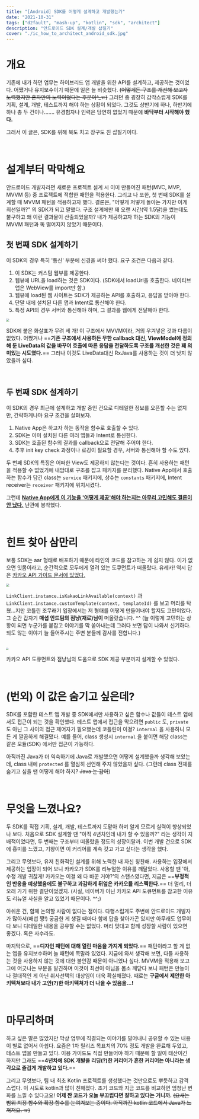 ```yaml
---
title: "[Android] SDK를 어떻게 설계하고 개발했는가"
date: "2021-10-31"
tags: ["d2fault", "mash-up", "kotlin", "sdk", "architect"]
description: "안드로이드 SDK 설계/개발 삽질기"
cover: "./ic_how_to_architect_android_sdk.jpg"
---
```


# 개요

기존에 내가 하던 업무는 하이브리드 앱 개발을 위한 API를 설계하고, 제공하는 것이었다. 어쨌거나 유지보수이기 때문에 일은 늘 비슷했다. ~~(어떻게든 구조를 개선해 보고자 노력했지만 혼자만의 노력이었다는 후문이^_ㅠ)~~ 그러던 중 굉장히 갑작스럽게 SDK를 기획, 설계, 개발, 테스트까지 해야 하는 상황이 되었다. 그것도 상반기에 하나, 하반기에 하나 총 두 건이나....... 유경험자나 인력은 당연히 없었기 때문에 **바닥부터 시작해야 했다.**

그래서 이 글은, SDK를 위해 북도 치고 장구도 친 삽질기이다.

<br>

# 설계부터 막막해요

안드로이드 개발자라면 새로운 프로젝트 설계 시 이미 만들어진 패턴(MVC, MVP, MVVM 등) 중 프로젝트에 적합한 패턴을 적용한다. 그리고 나 또한, 첫 번째 SDK를 설계할 때 MVVM 패턴을 적용하고자 했다. 결론은, "어떻게 저떻게 돌아는 가지만 이게 최선일까?" 의 SDK가 되고 말했다. 구조 설계에만 꽤 오랜 시간(약 1.5달)을 썼는데도 불구하고 왜 이런 결과물이 산출되었을까? 내가 제공하고자 하는 SDK의 기능이 MVVM 패턴과 똑 떨어지지 않았기 때문이다.

## 첫 번째 SDK 설계하기

이 SDK의 경우 특히 '통신' 부분에 신경을 써야 했다. 요구 조건은 다음과 같다.

1. 이 SDK는 커스텀 웹뷰를 제공한다.
2. 웹뷰에 URL을 load하는 것은 SDK이다. (SDK에서 loadUrl을 호출한다. 네이티브 앱은 WebView를 import만 함.)
3. 웹뷰에 load된 웹 사이트는 SDK가 제공하는 API를 호출하고, 응답을 받아야 한다.
4. 단말 내에 설치된 다른 앱과 Intent로 통신해야 한다.
5. 특정 API의 경우 서버와 통신해야 하며, 그 결과를 웹에게 전달해야 한다.

<img src="./images/20211031-how_to_architect_android_sdk/1.png" style="zoom:50%;" />

SDK에 붙은 화살표가 무려 세 개! 이 구조에서 MVVM이라, 거의 우겨넣은 것과 다름이 없었다. 어쨌거나 ==**기존 구조에서 사용하든 무한 callback 대신, ViewModel에 정의해 둔 LiveData의 값을 바꾸어 호출에 따른 응답을 전달하도록 구조를 개선한 것은 꽤 의미있는 시도였다.**== 그러나 이것도 LiveData대신 RxJava를 사용하는 것이 더 낫지 않았을까 싶다.

<br>

## 두 번째 SDK 설계하기

이 SDK의 경우 최근에 설계하고 개발 중인 건으로 디테일한 정보를 오픈할 수는 없지만, 간략하게나마 요구 조건을 살펴보자.

1. Native App은 하고자 하는 동작을 함수로 호출할 수 있다.
2. SDK는 이미 설치된 다른 여러 앱들과 Intent로 통신한다.
3. SDK는 호출된 함수의 결과를 callback으로 전달해 주어야 한다.
4. 추후 init key check 과정이나 로깅이 필요할 경우, 서버와 통신해야 할 수도 있다.

두 번째 SDK의 특징은 어떠한 View도 제공하지 않는다는 것이다. 흔히 사용하는 패턴을 적용할 수 없었기에 내맘대로 구조를 잡고 패키지를 분리했다. Native App에서 호출하는 함수가 담긴 class는 `service` 패키지에, 상수는 `constants` 패키지에, Intent receiver는 `receiver` 패키지에 위치시켰다.

그런데 **<u>Native App에게 이 기능을 '어떻게 제공'해야 하는지는 아무리 고민해도 결론이 안 났다.</u>** 난관에 봉착했다.

<br>

# 힌트 찾아 삼만리

보통 SDK는 aar 형태로 배포하기 때문에 타인의 코드를 참고하는 게 쉽지 않다. 이가 없으면 잇몸이라고, 순간적으로 모두에게 열려 있는 도큐먼트가 떠올랐다. 유레카! 역시 답은 [카카오 API 가이드 문서에 있었다.](https://developers.kakao.com/docs/latest/ko/getting-started/sdk-android) 

<img src="./images/20211031-how_to_architect_android_sdk/2.png" style="zoom:50%;" />

`LinkClient.instance.isKakaoLinkAvailable(context)` 과 `LinkClient.instance.customTemplate(context, templateId)` 를 보고 머리를 탁 쳤...지만 코틀린 조무래기 입장에서는 저 형태를 어떻게 만들어내야 할지도 고민이었다. 그 순간 갑자기 **매셥 안드팀의 점냥(재료)님이** 떠올랐습니다. ^^ (늘 이렇게 고민하는 상황이 되면 누군가를 붙잡고 이야기를 막 쏟아내는데 그러다 보면 답이 나와서 신기하다. 되도 않는 이야기 늘 들어주시는 주변 분들께 감사를 전합니다.)

<br>

<img src="./images/20211031-how_to_architect_android_sdk/3.png" style="zoom:40%;" />

<br>

카카오 API 도큐먼트와 점냥님의 도움으로 SDK 제공 부분까지 설계할 수 있었다.

<br>

# (번외) 이 값은 숨기고 싶은데?

SDK를 포함한 테스트 앱 개발 중 SDK에서만 사용하고 싶은 함수나 값들이 테스트 앱에서도 접근이 되는 것을 확인했다. 테스트 앱에서 접근을 막으려면  `public` 도, `private` 도 아닌 그 사이의 접근 제어자가 필요했는데 코틀린이 이걸? `internal` 을 사용하니 모든 게 깔끔하게 해결됐다. 예를 들어, class 생성시  `internal` 을 붙이면 해당 class는 같은 모듈(SDK) 에서만 접근이 가능하다.

아직까진 Java가 더 익숙하기에 Java로 개발했으면 어떻게 설계했을까 생각해 보았는데, class 내에 `protected` 를 열심히 선언해 주지 않았을까 싶다. (그런데 class 전체를 숨기고 싶을 땐 어떻게 해야 하지? ~~Java 눈 감아~~)

<br>

# 무엇을 느꼈나요?

두 SDK를 직접 기획, 설계, 개발, 테스트까지 도맡아 하며 알게 모르게 실력이 향상되었나 보다. 처음으로 SDK 설계할 땐 "아직 4년차인데 내가 할 수 있을까?" 라는 생각이 지배적이었다면, 두 번째는 구조부터 떠올랐을 정도의 성장이랄까. 이번 개발 건으로 SDK에 흥미를 느꼈고, 기왕이면 이 커리어를 계속 갖고 가고 싶다는 생각을 했다.

그리고 무엇보다, 유저 친화적인 설계를 위해 노력한 내 자신 칭찬해. 사용하는 입장에서 제공하는 입장이 되어 보니 카카오가 SDK를 리뉴얼한 이유를 깨달았다. 사용할 땐 '아, 수정 개발 귀찮게! 카카오는 이걸 왜 다 바꾼 거야?'의 스탠스였다면, 지금은 ==**부정적인 반응을 예상했음에도 불구하고 과감하게 뒤엎은 카카오를 리스펙한다.**== 더 멀리, 더 오래 가기 위한 결단이었겠지. (사실, 네이버가 아닌 카카오 API 도큐먼트를 참고한 이유도 리뉴얼 사실을 알고 있었기 때문이다. ^^;)

아쉬운 건, 함께 논의할 사람이 없다는 점이다. 다행스럽게도 주변에 안드로이드 개발자가 많아서(매셥 짱!) 궁금한 게 생길 때마다 함께 답을 찾아가곤 있지만 아무래도 업무이다 보니 디테일한 내용을 공유할 수는 없었다. 머리 맞대고 함께 성장할 사람이 있으면 좋겠다. 혹은 사수라도.

마지막으로, ==**디자인 패턴에 대해 열린 마음을 가지게 되었다.**== 패턴이라고 할 게 없는 앱을 유지보수하며 늘 패턴에 목말라 있었다. 지금에 와서 생각해 보면, 다들 사용하는 것을 사용하지 않는 것에 대한 불안감 때문이 아니었나 싶다. MVVM을 적용해 보고 그에 어긋나는 부분을 발견하며 이것이 최선이 아님을 몸소 깨닫다 보니 패턴은 만능이나 절대적인 게 아닌 취사선택의 대상임이 더욱 확실해졌다. 때로는 **구글에서 제안한 아키텍쳐보다 내가 고안(?)한 아키텍쳐가 더 나을 수 있음을...!**

<br>

# 마무리하며

하고 싶은 말은 많았지만 막상 업무에 직결되는 이야기를 덜어내니 공유할 수 있는 내용이 별로 없어서 아쉽다. 요즘은 1차 릴리즈 목표치의 70% 정도 개발을 완료해 두었고, 테스트 앱을 만들고 있다. 이용 가이드도 직접 만들어야 하기 때문에 할 일이 태산이긴 하지만 그래도 ==**4년차에 SDK 개발을 리딩(?)한 커리어가 흔한 커리어는 아니라는 생각으로 즐겁게 개발하고 있다.**==

그리고 무엇보다, 팀 내 최초 Kotlin 프로젝트를 생성했다는 것만으로도 뿌듯하고 감격스럽다. 이 시도로 kotlin과 많이 친해졌다. 초기 코드와 지금 코드를 비교하면 엄청난 변화를 느낄 수 있다고요! **어제 짠 코드가 오늘 부끄럽다면 잘하고 있다는 거니까.** ~~(요새는 범위 지정 함수와 확장 함수를 눈여겨보는 중이다. 아직까진 kotlin 코드에서 Java가 느껴져요. ㅠ)~~

<br>